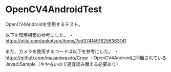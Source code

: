 # OpenCV4AndroidTest
OpenCV4Androidを使用するテスト。

以下を環境構築の参考にした。
・https://qiita.com/pokotsun/items/7ed37414516256363141

また、カメラを使用するコードは以下を参考にした。
・https://github.com/masaniwasdp/Crow
・OpenCV4Androidに同梱されているJavaのSample（やや古いので適宜読み替える必要あり）
